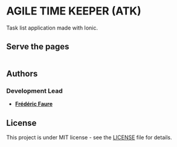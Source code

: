 # AGILE TIME KEEPER (ATK)

Task list application made with Ionic.

## Serve the pages

```bash

```

## Authors

### Development Lead

* [**Frédéric Faure**](mailto:frederik.faure@gmail.com)

## License

This project is under MIT license - see the [LICENSE](LICENSE.md) file for details.
